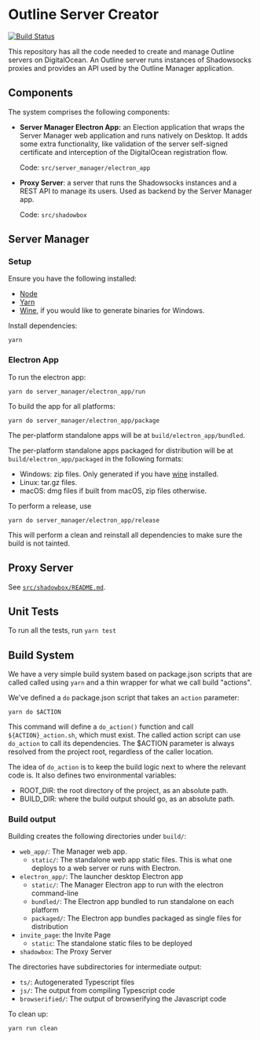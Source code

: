 # Outline Server Creator

[![Build Status](https://travis-ci.com/Jigsaw-Code/outline-server.svg?token=HiP4RTme8LSvyrP9kNJq&branch=master)](https://travis-ci.com/Jigsaw-Code/outline-server)

This repository has all the code needed to create and manage Outline servers on DigitalOcean. An Outline server runs
instances of Shadowsocks proxies and provides an API used by the Outline Manager application.


## Components

The system comprises the following components:

- **Server Manager Electron App:** an Election application that wraps the Server Manager web application and runs
  natively on Desktop. It adds some extra functionality, like validation of the server self-signed certificate and interception of the DigitalOcean registration flow.

  Code: `src/server_manager/electron_app`
- **Proxy Server**: a server that runs the Shadowsocks instances and a REST API to manage its users. Used as backend by the
  Server Manager app.

  Code: `src/shadowbox`

## Server Manager

### Setup

Ensure you have the following installed:
  - [Node](https://nodejs.org/)
  - [Yarn](https://yarnpkg.com/en/docs/install)
  - [Wine](https://www.winehq.org/download), if you would like to generate binaries for Windows.

Install dependencies:
```
yarn
```

### Electron App

To run the electron app:
```
yarn do server_manager/electron_app/run
```

To build the app for all platforms:
```
yarn do server_manager/electron_app/package
```

The per-platform standalone apps will be at `build/electron_app/bundled`.

The per-platform standalone apps packaged for distribution will be at
`build/electron_app/packaged` in the following formats:

- Windows: zip files. Only generated if you have [wine](https://www.winehq.org/download) installed.
- Linux: tar.gz files.
- macOS: dmg files if built from macOS, zip files otherwise.

To perform a release, use
```
yarn do server_manager/electron_app/release
```

This will perform a clean and reinstall all dependencies to make sure the build is not tainted.


## Proxy Server

See [`src/shadowbox/README.md`](src/shadowbox/README.md).

## Unit Tests

To run all the tests, run `yarn test`


## Build System

We have a very simple build system based on package.json scripts that are called called using `yarn`
and a thin wrapper for what we call build "actions".

We've defined a `do` package.json script that takes an `action` parameter:
```shell
yarn do $ACTION
```

This command will define a `do_action()` function and call `${ACTION}_action.sh`, which must exist.
The called action script can use `do_action` to call its dependencies. The $ACTION parameter is
always resolved from the project root, regardless of the caller location.

The idea of `do_action` is to keep the build logic next to where the relevant code is.
It also defines two environmental variables:

- ROOT_DIR: the root directory of the project, as an absolute path.
- BUILD_DIR: where the build output should go, as an absolute path.

### Build output

Building creates the following directories under `build/`:
- `web_app/`: The Manager web app.
  - `static/`: The standalone web app static files. This is what one deploys to a web server or runs with Electron.
- `electron_app/`: The launcher desktop Electron app
  - `static/`: The Manager Electron app to run with the electron command-line
  - `bundled/`: The Electron app bundled to run standalone on each platform
  - `packaged/`: The Electron app bundles packaged as single files for distribution
- `invite_page`: the Invite Page
  - `static`: The standalone static files to be deployed
- `shadowbox`: The Proxy Server

The directories have subdirectories for intermediate output:
- `ts/`: Autogenerated Typescript files
- `js/`: The output from compiling Typescript code
- `browserified/`: The output of browserifying the Javascript code

To clean up:
```
yarn run clean
```
